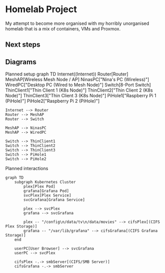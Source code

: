 # Homelab Project

My attempt to become more organised with my horribly unorganised homelab that is a mix of containers, VMs and Proxmox. 

## Next steps


## Diagrams
Planned setup
graph TD
    Internet((Internet))
    Router[Router]
    MeshAP[Wireless Mesh Node / AP]
    NinasPC["Nina's PC (Wireless)"]
    WiredPC["Desktop PC (Wired to Mesh Node)"]
    Switch[8-Port Switch]
    ThinClient1["Thin Client 1 (K8s Node)"]
    ThinClient2["Thin Client 2 (K8s Node)"]
    ThinClient3["Thin Client 3 (K8s Node)"]
    PiHole1["Raspberry Pi 1 (PiHole)"]
    PiHole2["Raspberry Pi 2 (PiHole)"]

    Internet --> Router
    Router --> MeshAP
    Router --> Switch

    MeshAP --> NinasPC
    MeshAP --> WiredPC

    Switch --> ThinClient1
    Switch --> ThinClient2
    Switch --> ThinClient3
    Switch --> PiHole1
    Switch --> PiHole2


Planned interactions
```mermaid
graph TD
    subgraph Kubernetes Cluster
        plex[Plex Pod]
        grafana[Grafana Pod]
        svcPlex[Plex Service]
        svcGrafana[Grafana Service]

        plex --> svcPlex
        grafana --> svcGrafana

        plex -- "/config\n/data/tv\n/data/movies" --> cifsPlex[(CIFS Plex Storage)]
        grafana -- "/var/lib/grafana" --> cifsGrafana[(CIFS Grafana Storage)]
    end

    userPC[User Browser] --> svcGrafana
    userPC --> svcPlex

    cifsPlex -.-> smbServer[(CIFS/SMB Server)]
    cifsGrafana -.-> smbServer

